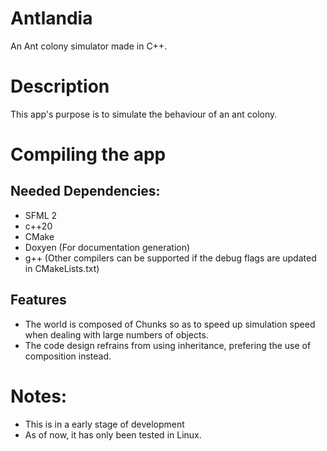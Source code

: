 # Antlandia
An Ant colony simulator made in C++.

# Description

This app's purpose is to simulate the behaviour of an ant colony. 


# Compiling the app
## Needed Dependencies: 
* SFML 2
* c++20
* CMake
* Doxyen (For documentation generation)
* g++ (Other compilers can be supported if the debug flags are updated in CMakeLists.txt)


## Features
* The world is composed of Chunks so as to speed up simulation speed when dealing with large numbers of objects.
* The code design refrains from using inheritance, prefering the use of composition instead. 

# Notes: 
* This is in a early stage of development
* As of now, it has only been tested in Linux.
